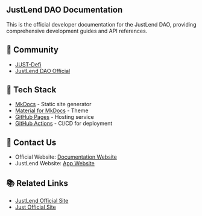 ## JustLend DAO Documentation
This is the official developer documentation for the JustLend DAO, providing comprehensive development guides and API references.

## 🚀 Community
- [JUST-Defi](https://t.me/just_defi)
- [JustLend DAO Official](https://t.me/officialjustlend)

## 🔧 Tech Stack

- [MkDocs](https://www.mkdocs.org/) - Static site generator
- [Material for MkDocs](https://squidfunk.github.io/mkdocs-material/) - Theme
- [GitHub Pages](https://pages.github.com/) - Hosting service
- [GitHub Actions](https://github.com/features/actions) - CI/CD for deployment


## 🤝 Contact Us

- Official Website: [Documentation Website](https://docs.justlend.org/)
- JustLend Website: [App Website](https://justlend.org)

## 📚 Related Links

- [JustLend Official Site](https://www.justlend.org/)
- [Just Official Site](https://just.network/)